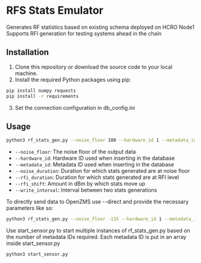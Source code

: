 # RFS Stats Emulator

Generates RF statistics based on existing schema deployed on HCRO Node1
Supports RFI generation for testing systems ahead in the chain

## Installation

1. Clone this repository or download the source code to your local machine.
2. Install the required Python packages using pip:

```bash
pip install numpy requests
pip install -r requirements
```
3. Set the connection configuration in db_config.ini

## Usage

```bash
python3 rf_stats_gen.py --noise_floor 100 --hardware_id 1 --metadata_id 1 --noise_duration 30 --rfi_duration 15 --rfi_shift 20 --write_interval 5
```

- `--noise_floor`: The noise floor of the output data
- `--hardware_id`: Hardware ID used when inserting in the database
- `--metadata_id`: Metadata ID used when inserting in the database
- `--noise_duration`: Duration for which stats generated are at noise floor
- `--rfi_duration`: Duration for which stats generated are at RFI level
- `--rfi_shift`: Amount in dBm by which stats move up
- `--write_interval`: Interval between two stats generations

To directly send data to OpenZMS use --direct and provide the necessary parameters like so:

```bash
python3 rf_stats_gen.py --noise_floor -115 --hardware_id 1 --metadata_id 20 --noise_duration 25 --rfi_duration 12 --rfi_shift 20 --write_interval 5 --direct --monitor_id bf9d9806-fae9-4361-a2b6-52cc1dd3dd46 --api_token <TOKEN>  --dst_http http://localhost:8020/v1
```

Use start_sensor.py to start multiple instances of rf_stats_gen.py based on the number of metadata IDs required. Each metadata ID is put in an array inside start_sensor.py

```bash
python3 start_sensor.py
```



